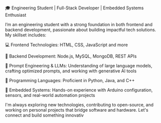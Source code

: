 🎓 Engineering Student | Full-Stack Developer | Embedded Systems Enthusiast

I’m an engineering student with a strong foundation in both frontend and backend development, passionate about building impactful tech solutions. My skillset includes:

💻 Frontend Technologies: HTML, CSS, JavaScript  and more

🔧 Backend Development: Node.js, MySQL, MongoDB, REST APIs

🧠 Prompt Engineering & LLMs: Understanding of large language models, crafting optimized prompts, and working with generative AI tools

🐍 Programming Languages: Proficient in Python, Java, and C++

🔌 Embedded Systems: Hands-on experience with Arduino configuration, sensors, and real-world automation projects

I'm always exploring new technologies, contributing to open-source, and working on personal projects that bridge software and hardware. Let's connect and build something innovativ
<!---
BHAVESH0704/BHAVESH0704 is a ✨ special ✨ repository because its `README.md` (this file) appears on your GitHub profile.
You can click the Preview link to take a look at your changes.
--->
